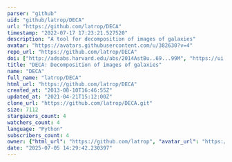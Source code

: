 ```yaml
---
parser: "github"
uid: "github/latrop/DECA"
url: "https://github.com/latrop/DECA"
timestamp: "2022-07-17 17:23:21.527520"
description: "A tool for decomposition of images of galaxies"
avatar: "https://avatars.githubusercontent.com/u/382630?v=4"
repo_url: "https://github.com/latrop/DECA"
doi: ["http://adsabs.harvard.edu/abs/2014AstBu..69...99M", "https://ui.adsabs.harvard.edu/abs/2015ascl.soft01005M/abstract"]
title: "DECA: Decomposition of images of galaxies"
name: "DECA"
full_name: "latrop/DECA"
html_url: "https://github.com/latrop/DECA"
created_at: "2013-08-10T16:46:55Z"
updated_at: "2021-04-21T15:12:00Z"
clone_url: "https://github.com/latrop/DECA.git"
size: 7112
stargazers_count: 4
watchers_count: 4
language: "Python"
subscribers_count: 4
owner: {"html_url": "https://github.com/latrop", "avatar_url": "https://avatars.githubusercontent.com/u/382630?v=4", "login": "latrop", "type": "User"}
date: "2025-07-05 14:29:42.230397"
---
```

